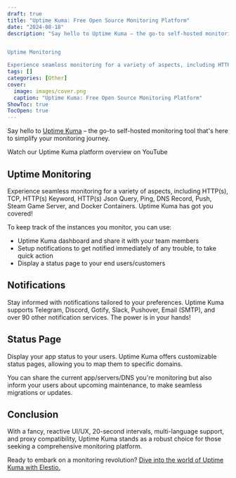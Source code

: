 ```yaml
---
draft: true
title: "Uptime Kuma: Free Open Source Monitoring Platform"
date: "2024-08-18"
description: "Say hello to Uptime Kuma – the go-to self-hosted monitoring tool that's here to simplify your monitoring journey.


Uptime Monitoring

Experience seamless monitoring for a variety of aspects, including HTTP(s), TCP, HTTP(s) Keyword, HTTP(s) Json Query, Ping, DNS Record, Push, Steam Game Server, and Docker Containers."
tags: []
categories: [Other]
cover:
  image: images/cover.png
  caption: "Uptime Kuma: Free Open Source Monitoring Platform"
ShowToc: true
TocOpen: true
---
```



Say hello to [Uptime Kuma](https://elest.io/open-source/uptimekuma?ref=blog.elest.io) – the go\-to self\-hosted monitoring tool that's here to simplify your monitoring journey.



Watch our Uptime Kuma platform overview on YouTube



## **Uptime Monitoring**

Experience seamless monitoring for a variety of aspects, including HTTP(s), TCP, HTTP(s) Keyword, HTTP(s) Json Query, Ping, DNS Record, Push, Steam Game Server, and Docker Containers. Uptime Kuma has got you covered!

To keep track of the instances you monitor, you can use:

* Uptime Kuma dashboard and share it with your team members
* Setup notifications to get notified immediately of any trouble, to take quick action
* Display a status page to your end users/customers

## **Notifications**

Stay informed with notifications tailored to your preferences. Uptime Kuma supports Telegram, Discord, Gotify, Slack, Pushover, Email (SMTP), and over 90 other notification services. The power is in your hands!

## **Status Page**

Display your app status to your users. Uptime Kuma offers customizable status pages, allowing you to map them to specific domains. 

You can share the current app/servers/DNS you're monitoring but also inform your users about upcoming maintenance, to make seamless migrations or updates.

## **Conclusion**

With a fancy, reactive UI/UX, 20\-second intervals, multi\-language support, and proxy compatibility, Uptime Kuma stands as a robust choice for those seeking a comprehensive monitoring platform.

Ready to embark on a monitoring revolution? [Dive into the world of Uptime Kuma with Elestio.](https://elest.io/open-source/uptimekuma?ref=blog.elest.io)




